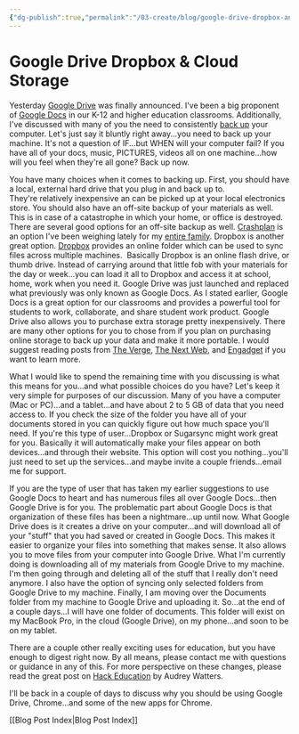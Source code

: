 ```yaml
---
{"dg-publish":true,"permalink":"/03-create/blog/google-drive-dropbox-and-cloud-storage/","title":"Google Drive, Dropbox, & Cloud Storage","tags":["backup","cloud","google","online-backups"]}
---
```


# Google Drive Dropbox & Cloud Storage

Yesterday [Google Drive](http://googleblog.blogspot.com/2012/04/introducing-google-drive-yes-really.html) was finally announced. I've been a big proponent of [Google Docs](https://sites.google.com/site/wiobyrne/google-docs) in our K-12 and higher education classrooms. Additionally, I've discussed with many of you the need to consistently [back up](https://sites.google.com/site/wiobyrne/back-up-your-mac) your computer. Let's just say it bluntly right away...you need to back up your machine. It's not a question of IF...but WHEN will your computer fail? If you have all of your docs, music, PICTURES, videos all on one machine...how will you feel when they're all gone? Back up now.

You have many choices when it comes to backing up. First, you should have a local, external hard drive that you plug in and back up to. They're relatively inexpensive an can be picked up at your local electronics store. You should also have an off-site backup of your materials as well. This is in case of a catastrophe in which your home, or office is destroyed. There are several good options for an off-site backup as well. [Crashplan](http://lifehacker.com/5787572/set-up-an-automated-bulletproof-file-back-up-solution) is an option I've been weighing lately for my [entire family](http://support.crashplan.com/doku.php/recipe/backing_up_your_family). Dropbox is another great option. [Dropbox](https://sites.google.com/site/wiobyrne/dropbox) provides an online folder which can be used to sync files across multiple machines.  Basically Dropbox is an online flash drive, or thumb drive. Instead of carrying around that little fob with your materials for the day or week...you can load it all to Dropbox and access it at school, home, work when you need it. Google Drive was just launched and replaced what previously was only known as Google Docs. As I stated earlier, Google Docs is a great option for our classrooms and provides a powerful tool for students to work, collaborate, and share student work product. Google Drive also allows you to purchase extra storage pretty inexpensively. There are many other options for you to chose from if you plan on purchasing online storage to back up your data and make it more portable. I would suggest reading posts from [The Verge](http://www.theverge.com/2012-04-24/2954960/google-drive-dropbox-skydrive-sugarsync-cloud-storage-competition), [The Next Web](http://thenextweb.com/insider/2012-04-24/google-drive-vs-dropbox-skydrive-box/), and [Engadget](http://www.engadget.com/2012-04-24/google-drive-vs-the-competition-dropbox-skydrive-icloud/) if you want to learn more.

What I would like to spend the remaining time with you discussing is what this means for you...and what possible choices do you have? Let's keep it very simple for purposes of our discussion. Many of you have a computer (Mac or PC)...and a tablet...and have about 2 to 5 GB of data that you need access to. If you check the size of the folder you have all of your documents stored in you can quickly figure out how much space you'll need. If you're this type of user...Dropbox or Sugarsync might work great for you. Basically it will automatically make your files appear on both devices...and through their website. This option will cost you nothing...you'll just need to set up the services...and maybe invite a couple friends...email me for support.

If you are the type of user that has taken my earlier suggestions to use Google Docs to heart and has numerous files all over Google Docs...then Google Drive is for you. The problematic part about Google Docs is that organization of these files has been a nightmare...up until now. What Google Drive does is it creates a drive on your computer...and will download all of your "stuff" that you had saved or created in Google Docs. This makes it easier to organize your files into something that makes sense. It also allows you to move files from your computer into Google Drive. What I'm currently doing is downloading all of my materials from Google Drive to my machine. I'm then going through and deleting all of the stuff that I really don't need anymore. I also have the option of syncing only selected folders from Google Drive to my machine. Finally, I am moving over the Documents folder from my machine to Google Drive and uploading it. So...at the end of a couple days...I will have one folder of documents. This folder will exist on my MacBook Pro, in the cloud (Google Drive), on my phone...and soon to be on my tablet.

There are a couple other really exciting uses for education, but you have enough to digest right now. By all means, please contact me with questions or guidance in any of this. For more perspective on these changes, please read the great post on [Hack Education](http://hackeducation.com/2012-04-24/google-apps-for-education-and-the-new-google-drive/) by Audrey Watters.

I'll be back in a couple of days to discuss why you should be using Google Drive, Chrome...and some of the new apps for Chrome.

[[Blog Post Index\|Blog Post Index]]